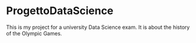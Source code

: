 # ProgettoDataScience
This is my project for a university Data Science exam. It is about the history of the Olympic Games. 
